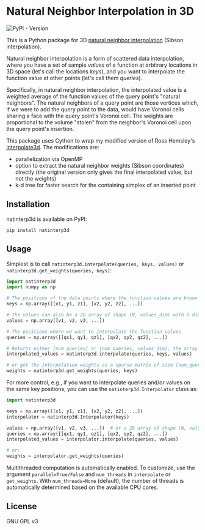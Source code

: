 # Natural Neighbor Interpolation in 3D
![PyPI - Version](https://img.shields.io/pypi/v/natinterp3d)

This is a Python package for 3D [natural neighbor interpolation](https://en.wikipedia.org/wiki/Natural-neighbor_interpolation) (Sibson interpolation).

Natural neighbor interpolation is a form of scattered data interpolation,
where you have a set of sample *values* of a function at arbitrary locations in 3D space (let's call the locations *keys*),
and you want to interpolate the function value at other points (let's call them *queries*).

Specifically, in natural neighbor interpolation, the interpolated value is a weighted average of
the function values of the query point's "natural neighbors".
The natural neighbors of a query point are those vertices which, if we were to add the query point to the data, would
have Voronoi cells sharing a face with the query point's Voronoi cell.
The weights are proportional to the volume "stolen" from the neighbor's Voronoi cell upon the query point's insertion. 

This package uses Cython to wrap my modified version of Ross Hemsley's [interpolate3d](https://code.google.com/archive/p/interpolate3d/).
The modifications are:

* parallelization via OpenMP
* option to extract the natural neighbor weights (Sibson coordinates) directly (the original version only gives the final interpolated value, but not the weights)
* k-d tree for faster search for the containing simplex of an inserted point

## Installation

natinterp3d is available on PyPI:

```
pip install natinterp3d
```

## Usage

Simplest is to call `natinterp3d.interpolate(queries, keys, values)` or `natinterp3d.get_weights(queries, keys)`:

```python
import natinterp3d
import numpy as np

# The positions of the data points where the function values are known
keys = np.array([[x1, y1, z1], [x2, y2, z2], ...])

# The values can also be a 2D array of shape (N, values_dim) with D dimensional vectors as values at each data point
values = np.array([v1, v2, v3, ...])  

# The positions where we want to interpolate the function values
queries = np.array([[qx1, qy1, qz1], [qx2, qy2, qz2], ...])

# Returns either [num_queries] or [num_queries, values_dim], the array of interpolated values
interpolated_values = natinterp3d.interpolate(queries, keys, values)

# or get the interpolation weights as a sparse matrix of size [num_queries, num_keys] (scipy.sparse.csr_matrix)
weights = natinterp3d.get_weights(queries, keys)
```

For more control, e.g., if you want to interpolate queries and/or values on the same key positions, you can use the `natinterp3d.Interpolator` class as:

```python
import natinterp3d

keys = np.array([[x1, y1, z1], [x2, y2, z2], ...])
interpolator = natinterp3d.Interpolator(keys)

values = np.array([v1, v2, v3, ...])  # or a 2D array of shape (N, values_dim)
queries = np.array([[qx1, qy1, qz1], [qx2, qy2, qz2], ...])
interpolated_values = interpolator.interpolate(queries, values)

# or:
weights = interpolator.get_weights(queries)
```

Multithreaded computation is automatically enabled. To customize, use the argument `parallel=True/False` and  `num_threads` in `interpolate` or `get_weights`. With `num_threads=None` (default), the number of threads is automatically determined based on the available CPU cores.

## License

GNU GPL v3
